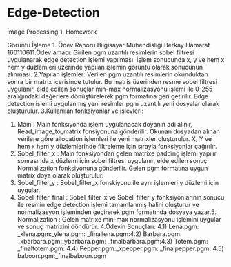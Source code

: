 # Edge-Detection
İmage Processing 1. Homework

Görüntü İşleme 1. Ödev Raporu
Bilgisayar Mühendisliği
Berkay Hamarat
160110611.Ödev amacı:
Girilen pgm uzantılı resimlerin sobel filtresi uygulanarak edge detection
işlemi yapılması. İşlem sonucunda x, y ve hem x hem y düzlemleri üzerinde 
yapılan işlemin görüntü olarak sonucunun alınması.
2.Yapılan işlemler:
Verilen pgm uzantılı resimlerin okunduktan sonra bir matrix içerisinde 
tutulur. Bu matris üzerinden resme sobel filtresi uygulanır, elde edilen sonuçlar 
min-max normalizasyonu işlemi ile 0-255 aralığındaki değerlere dönüştürelerek 
pgm formatına geri getirilir. Edge detection işlemi uygulanmış yeni resimler 
pgm uzantılı yeni dosyalar olarak oluşturulur.
3.Kullanılan fonksiyonlar ve işlevleri:
1. Main : Main fonksiyonda işlem uygulanacak doyanın adı alınır, 
Read_image_to_matrix fonsiyonuna gönderilir. Okunan dosyadan alınan 
verilere göre allocation işlemleri ile yeni matrixler oluşturulur. X, Y ve 
hem x hem y düzlemlerinde filtreleme için sırayla fonksiyonlar çağırılır.
2. Sobel_filter_x : Main fonksiyondan gelen matrixe padding işlemi yapılır 
sonrasında x düzlemi için sobel filtresi uygulanır, elde edilen sonuç 
Normalization fonksiyonuna gönderilir. Gelen pgm formatına uygun 
matrix doya olarak oluşturulur.
3. Sobel_filter_y : Sobel_filter_x fonskiyonu ile aynı işlemleri y düzlemi için 
uygular.
4. Sobel_filter_final : Sobel_filter_x ve Sobel_filter_y fonksiyonlarının 
sonucu ile resmin edge detection işlemi tamamlanmış halini oluşturur ve 
normalizasyon işleminden geçirerek pgm formatında dosyaya yazar.5. Normalization : Gelen matrixe min-max normalizasyonu işlemini uygular 
ve sonuç matrixini döndürür.
4.Ödevin Sonuçları:
4.1)
Lena.pgm:
_xlena.pgm:_ylena.pgm:
_finallena.pgm:4.2) 
Barbara.pgm:
_xbarbara.pgm:_ybarbara.pgm:
_finalbarbara.pgm:4.3) 
Totem.pgm:
_finaltotem.pgm:
4.4)
Pepper.pgm:_xpepper.pgm:
_finalpepper.pgm:
4.5)
baboon.pgm:_finalbaboon.pgm

